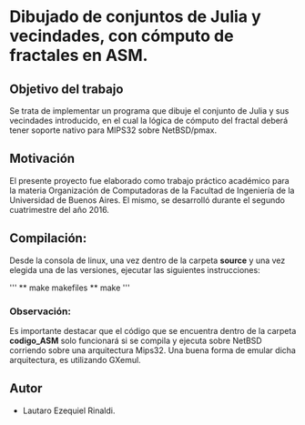 # Dibujado de conjuntos de Julia y vecindades, con cómputo de fractales en ASM.

## Objetivo del trabajo

Se trata de implementar un programa que dibuje el conjunto de Julia y sus vecindades introducido, en el cual la lógica de cómputo del fractal deberá tener soporte nativo para MIPS32 sobre NetBSD/pmax.

## Motivación

El presente proyecto fue elaborado como trabajo práctico académico para la materia Organización de Computadoras de la Facultad de Ingeniería de la Universidad de Buenos Aires. El mismo, se desarrolló durante el segundo cuatrimestre del año 2016.

## Compilación:

Desde la consola de linux, una vez dentro de la carpeta **source** y una vez elegida una de las versiones, ejecutar las siguientes instrucciones:

'''
** make makefiles **
make
'''

### Observación:
Es importante destacar que el código que se encuentra dentro de la carpeta **codigo_ASM** solo funcionará si se compila y ejecuta sobre NetBSD corriendo sobre una arquitectura Mips32.
Una buena forma de emular dicha arquitectura, es utilizando GXemul.

## Autor
   - Lautaro Ezequiel Rinaldi.
